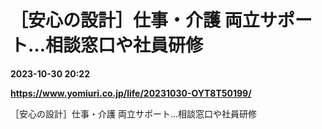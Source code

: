 # ［安心の設計］仕事・介護 両立サポート…相談窓口や社員研修

**2023-10-30 20:22**

**https://www.yomiuri.co.jp/life/20231030-OYT8T50199/**

［安心の設計］仕事・介護 両立サポート…相談窓口や社員研修